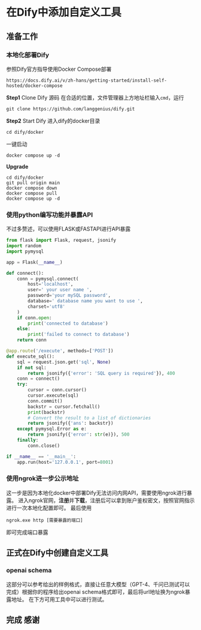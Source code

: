 # 在Dify中添加自定义工具
## 准备工作
### 本地化部署Dify
参照Dify官方指导使用Docker Compose部署
```
https://docs.dify.ai/v/zh-hans/getting-started/install-self-hosted/docker-compose
```
**Step1** Clone Dify 源码
在合适的位置，文件管理器上方地址栏输入`cmd`，运行
```
git clone https://github.com/langgenius/dify.git
```
**Step2** Start Dify
进入dify的docker目录
```
cd dify/docker
```
一键启动
```
docker compose up -d
```
**Upgrade** 
```
cd dify/docker
git pull origin main
docker compose down
docker compose pull
docker compose up -d 
```

### 使用python编写功能并暴露API
不过多赘述，可以使用FLASK或FASTAPI进行API暴露
```python
from flask import Flask, request, jsonify
import random
import pymysql

app = Flask(__name__)

def connect():
    conn = pymysql.connect(
        host='localhost',
        user=' your user name ',
        password='your mySQL password',
        database=' database name you want to use ',
        charset='utf8'
    )
    if conn.open:
        print('connected to database')
    else:
        print('failed to connect to database')
    return conn

@app.route('/execute', methods=['POST'])
def execute_sql():
    sql = request.json.get('sql', None)
    if not sql:
        return jsonify({'error': 'SQL query is required'}), 400
    conn = connect()
    try:
        cursor = conn.cursor()
        cursor.execute(sql)
        conn.commit()
        backstr = cursor.fetchall()
        print(backstr)
        # Convert the result to a list of dictionaries
        return jsonify({'ans': backstr})
    except pymysql.Error as e:
        return jsonify({'error': str(e)}), 500
    finally:
        conn.close()

if __name__ == '__main__':
    app.run(host='127.0.0.1', port=8001)
```

### 使用ngrok进一步公示地址
这一步是因为本地化docker中部署Dify无法访问内网API，需要使用ngrok进行暴露。
进入ngrok官网，**注册**并**下载**，注册后可以拿到账户鉴权密文，按照官网指示进行一次本地化配置即可。
最后使用 
```
ngrok.exe http [需要暴露的端口]
```
即可完成端口暴露
## 正式在Dify中创建自定义工具
### openai schema
这部分可以参考给出的样例格式，直接让任意大模型（GPT-4、千问已测试可以完成）根据你的程序给出openai schema格式即可，最后将url地址换为ngrok暴露地址。
在下方可用工具中可以进行测试。
## 完成 感谢